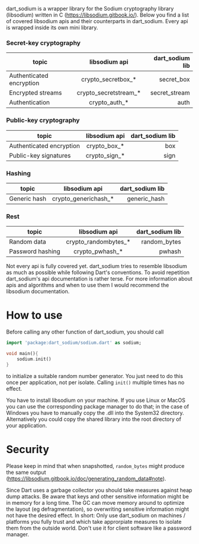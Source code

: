 dart_sodium is a wrapper library for the Sodium cryptography library (libsodium) written in C (https://libsodium.gitbook.io/). Below you find a list of covered libsodium apis and their counterparts in dart_sodium. Every api is wrapped inside its own mini library.

### Secret-key cryptography

|topic       | libsodium api | dart_sodium lib |
|------------|:---------------:|-----------------:|
|Authenticated encryption | crypto_secretbox_* | secret_box|
|Encrypted streams | crypto_secretstream_* | secret_stream|
|Authentication | crypto_auth_* | auth

### Public-key cryptography 

|topic       | libsodium api | dart_sodium lib |
|------------|:--------------:|-----------------:|
|Authenticated encryption | crypto_box_*| box   |
|Public-key signatures | crypto_sign_* | sign  |

### Hashing
|topic       | libsodium api | dart_sodium lib |
|------------|:--------------:|-----------------:|
|Generic hash| crypto_generichash_* | generic_hash|


### Rest

|topic       | libsodium api | dart_sodium lib |
|------------|:---------------:|-----------------:|
|Random data | crypto_randombytes_* | random_bytes|
|Password hashing| crypto_pwhash_* | pwhash|



Not every api is fully covered yet. dart_sodium tries to resemble libsodium as much as possible while following Dart's conventions. To avoid repetition dart_sodium's api documentation is rather terse. For more information about apis and algorithms and when to use them I would recommend the libsodium documentation.

# How to use

Before calling any other function of dart_sodium, you should call
````Dart
import 'package:dart_sodium/sodium.dart' as sodium;

void main(){
    sodium.init()
}
````
to initialize a suitable random number generator. You just need to do this once per application, not per isolate. Calling `init()` multiple times has no effect. 

You have to install libsodium on your machine. If you use Linux or MacOS you can use the corresponding package manager to do that; in the case of Windows you have to manually copy the .dll into the System32 directory. Alternatively you could copy the shared library into the root directory of your application.

# Security

Please keep in mind that when snapshotted, `random_bytes` might produce the same output (https://libsodium.gitbook.io/doc/generating_random_data#note).

Since Dart uses a garbage collector you should take measures against heap dump attacks. Be aware that keys and other sensitive information 
might be in memory for a long time. The GC can move memory around to optimize the layout (eg defragmentation), so overwriting sensitive information
might not have the desired effect. In short: Only use dart_sodium on machines / platforms you fully trust and which take approrpiate measures to isolate them
from the outside world. Don't use it for client software like a password manager.
